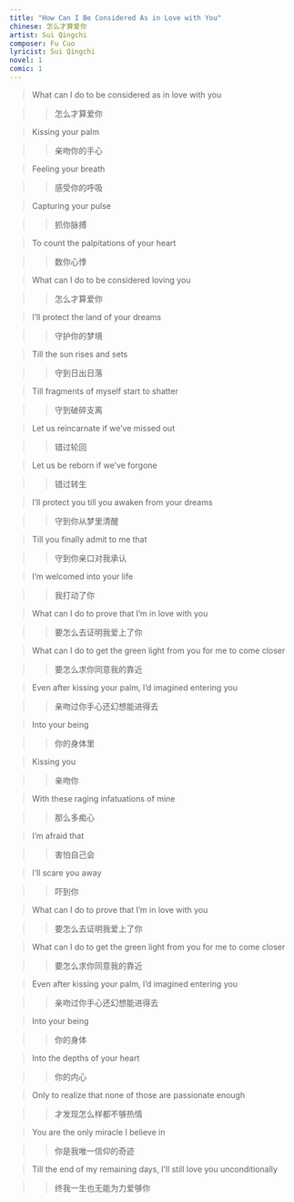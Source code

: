```yaml
---
title: "How Can I Be Considered As in Love with You"
chinese: 怎么才算爱你
artist: Sui Qingchi
composer: Fu Cuo
lyricist: Sui Qingchi
novel: 1
comic: 1
---
```


> What can I do to be considered as in love with you

>> 怎么才算爱你

> Kissing your palm

>> 亲吻你的手心

> Feeling your breath

>> 感受你的呼吸

> Capturing your pulse

>> 抓你脉搏

> To count the palpitations of your heart

>> 数你心悸

> <span uk-icon="icon: more; ratio: 2"></span>

> What can I do to be considered loving you

>> 怎么才算爱你

> I’ll protect the land of your dreams

>> 守护你的梦境

> Till the sun rises and sets

>> 守到日出日落

> Till fragments of myself start to shatter

>> 守到破碎支离

> Let us reincarnate if we’ve missed out

>> 错过轮回

> Let us be reborn if we’ve forgone

>> 错过转生

> I’ll protect you till you awaken from your dreams

>> 守到你从梦里清醒

> Till you finally admit to me that

>> 守到你亲口对我承认

> I’m welcomed into your life

>> 我打动了你

> <span uk-icon="icon: more; ratio: 2"></span>

> What can I do to prove that I’m in love with you

>> 要怎么去证明我爱上了你

> What can I do to get the green light from you for me to come closer

>> 要怎么求你同意我的靠近

> Even after kissing your palm, I’d imagined entering you

>> 亲吻过你手心还幻想能进得去

> Into your being

>> 你的身体里

> Kissing you

>> 亲吻你

> <span uk-icon="icon: more; ratio: 2"></span>

> With these raging infatuations of mine

>> 那么多痴心

> I’m afraid that

>> 害怕自己会

> I’ll scare you away

>> 吓到你

> <span uk-icon="icon: more; ratio: 2"></span>

> What can I do to prove that I’m in love with you

>> 要怎么去证明我爱上了你

> What can I do to get the green light from you for me to come closer

>> 要怎么求你同意我的靠近

> Even after kissing your palm, I’d imagined entering you

>> 亲吻过你手心还幻想能进得去

> Into your being

>> 你的身体

> Into the depths of your heart

>> 你的内心

> <span uk-icon="icon: more; ratio: 2"></span>

> Only to realize that none of those are passionate enough

>> 才发现怎么样都不够热情

> You are the only miracle I believe in

>> 你是我唯一信仰的奇迹

> Till the end of my remaining days, I’ll still love you unconditionally

>> 终我一生也无能为力爱够你